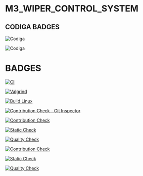 # M3_WIPER_CONTROL_SYSTEM

CODIGA BADGES
-----------------------------------------------------------------------------------------------------------------------------------------------------------------------------------

![Codiga](https://api.codiga.io/project/33403/score/svg)


![Codiga](https://api.codiga.io/project/33403/status/svg)

# BADGES 
[![CI](https://github.com/DANIYANISHIN/M3_WIPER_CONTROL_SYSTEM/actions/workflows/main.yml/badge.svg)](https://github.com/DANIYANISHIN/M3_WIPER_CONTROL_SYSTEM/actions/workflows/main.yml)

[![Valgrind](https://github.com/DANIYANISHIN/M3_WIPER_CONTROL_SYSTEM/actions/workflows/Valgrind.yml/badge.svg)](https://github.com/DANIYANISHIN/M3_WIPER_CONTROL_SYSTEM/actions/workflows/Valgrind.yml)

[![Build Linux](https://github.com/DANIYANISHIN/M3_WIPER_CONTROL_SYSTEM/actions/workflows/Build.yml/badge.svg)](https://github.com/DANIYANISHIN/M3_WIPER_CONTROL_SYSTEM/actions/workflows/Build.yml)

[![Contribution Check - Git Inspector](https://github.com/DANIYANISHIN/M3_WIPER_CONTROL_SYSTEM/actions/workflows/gitinsprcter.yml/badge.svg)](https://github.com/DANIYANISHIN/M3_WIPER_CONTROL_SYSTEM/actions/workflows/gitinsprcter.yml)


[![Contribution Check](https://github.com/DANIYANISHIN/M3_WIPER_CONTROL_SYSTEM/actions/workflows/Contribution.yml/badge.svg)](https://github.com/DANIYANISHIN/M3_WIPER_CONTROL_SYSTEM/actions/workflows/Contribution.yml)

[![Static Check](https://github.com/DANIYANISHIN/M3_WIPER_CONTROL_SYSTEM/actions/workflows/Static%20.yml/badge.svg)](https://github.com/DANIYANISHIN/M3_WIPER_CONTROL_SYSTEM/actions/workflows/Static%20.yml)

[![Quality Check](https://github.com/DANIYANISHIN/M3_WIPER_CONTROL_SYSTEM/actions/workflows/Quality.yml/badge.svg)](https://github.com/DANIYANISHIN/M3_WIPER_CONTROL_SYSTEM/actions/workflows/Quality.yml)

[![Contribution Check](https://github.com/DANIYANISHIN/M3_WIPER_CONTROL_SYSTEM/actions/workflows/Contribution.yml/badge.svg)](https://github.com/DANIYANISHIN/M3_WIPER_CONTROL_SYSTEM/actions/workflows/Contribution.yml)

[![Static Check](https://github.com/DANIYANISHIN/M3_WIPER_CONTROL_SYSTEM/actions/workflows/Static%20.yml/badge.svg)](https://github.com/DANIYANISHIN/M3_WIPER_CONTROL_SYSTEM/actions/workflows/Static%20.yml)

[![Quality Check](https://github.com/DANIYANISHIN/M3_WIPER_CONTROL_SYSTEM/actions/workflows/Quality.yml/badge.svg)](https://github.com/DANIYANISHIN/M3_WIPER_CONTROL_SYSTEM/actions/workflows/Quality.yml)
